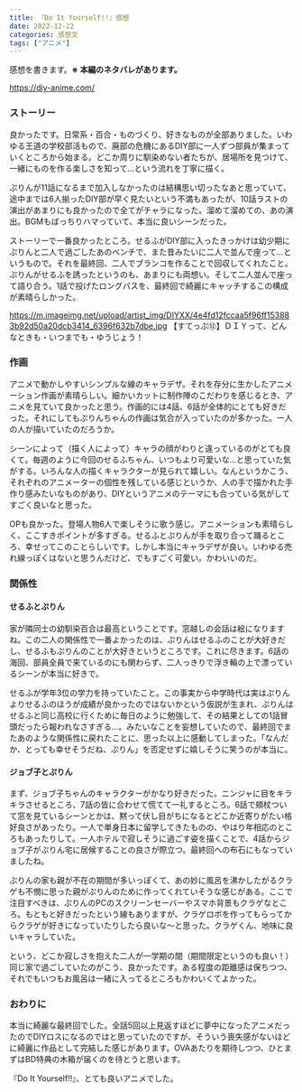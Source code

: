 ```yaml
---
title: 『Do It Yourself!!』感想
date: 2022-12-22
categories: 感想文
tags: ["アニメ"]
---
```


感想を書きます。**※ 本編のネタバレがあります。**

https://diy-anime.com/

### ストーリー

良かったです。日常系・百合・ものづくり、好きなものが全部ありました。いわゆる王道の学校部活もので、廃部の危機にあるDIY部に一人ずつ部員が集まっていくところから始まる。どこか周りに馴染めない者たちが、居場所を見つけて、一緒にものを作る楽しさを知って...という流れを丁寧に描く。

ぷりんが11話になるまで加入しなかったのは結構思い切ったなあと思っていて、途中までは6人揃ったDIY部が早く見たいという不満もあったが、10話ラストの演出があまりにも良かったので全てがチャラになった。溜めて溜めての、あの演出。BGMもばっちりハマっていて、本当に良いシーンだった。

ストーリーで一番良かったところ。せるふがDIY部に入ったきっかけは幼少期にぷりんと二人で過ごしたあのベンチで、また昔みたいに二人で並んで座って...というもので。それを最終回、二人でブランコを作ることで回収してくれたこと。ぷりんがせるふを誘ったというのも、あまりにも両想い。そして二人並んで座って語り合う。1話で投げたロングパスを、最終回で綺麗にキャッチするこの構成が素晴らしかった。

https://m.imageimg.net/upload/artist_img/DIYXX/4e4fd12fccaa5f96ff153883b92d50a20dcb3414_6396f632b7dbe.jpg
【すてっぷ⑫】ＤＩＹって、どんなときも・いつまでも・ゆうじょう！

### 作画

アニメで動かしやすいシンプルな線のキャラデザ。それを存分に生かしたアニメーション作画が素晴らしい。細かいカットに制作陣のこだわりを感じるとき、アニメを見ていて良かったと思う。作画的には4話、6話が全体的にとても好きだった。それにしてもぷりんちゃんの作画は気合が入っていたのが多かった。一人の人が描いていたのだろうか。

シーンによって（描く人によって）キャラの顔がわりと違っているのがとても良くて。毎週のように今回のせるふちゃん、いつもより可愛いな...と思っていた気がする。いろんな人の描くキャラクターが見られて嬉しい。なんというかこう、それぞれのアニメーターの個性を残している感じというか、人の手で描かれた手作り感みたいなものがあり、DIYというアニメのテーマにも合っている気がしてすごく良いなと思った。

OPも良かった。登場人物6人で楽しそうに歌う感じ。アニメーションも素晴らしく、ここすきポイントが多すぎる。せるふとぷりんが手を取り合って踊るところ、幸せってこのことらしいです。しかし本当にキャラデザが良い。いわゆる売れ線っぽくはないと思うんだけど、でもすごく可愛い。かわいいのだ。



### 関係性

#### せるふとぷりん

家が隣同士の幼馴染百合は最高ということです。窓越しの会話は絵になりますね。この二人の関係性で一番よかったのは、ぷりんはせるふのことが大好きだし、せるふもぷりんのことが大好きというところです。これに尽きます。6話の海回、部員全員で来ているのにも関わらず、二人っきりで浮き輪の上で漂っているシーンが本当に好きで。

せるふが学年3位の学力を持っていたこと。この事実から中学時代は実はぷりんよりせるふのほうが成績が良かったのではないかという仮説が生まれ、ぷりんはせるふと同じ高校に行くために毎日のように勉強して、その結果としての1話冒頭だったら報われなさすぎる...。みたいなことを妄想していたので、最終回でまたあのような関係性に戻れたことに、思った以上に感動してしまった。「なんだか、とっても幸せそうだね、ぷりん」を否定せずに嬉しそうに笑うのが本当に。


#### ジョブ子とぷりん

まず、ジョブ子ちゃんのキャラクターがかなり好きだった。ニンジャに目をキラキラさせるところ、7話の皆に合わせて慌てて一礼するところ。6話で頬杖ついて窓を見ているシーンとかは、黙って伏し目がちになるとどこか近寄りがたい格好良さがあったり。一人で単身日本に留学してきたものの、やはり年相応のところもあったりして。一人ホテルで寂しそうに過ごす姿を描くことで、4話からジョブ子がぷりん宅に居候することの良さが際立つ。最終回への布石にもなっていましたね。

ぷりんの家も親が不在の期間が多いっぽくて、あの妙に風呂を沸かしたがるクラゲも不憫に思った親がぷりんのために作ってくれていそうな感じがある。ここで注目すべきは、ぷりんのPCのスクリーンセーバーやスマホ背景もクラゲなところ。もともと好きだったという線もありますが、クラゲロボを作ってもらってからクラゲが好きになっていたりしたら良いな～と思った。クラゲくん、地味に良いキャラしていた。

という、どこか寂しさを抱えた二人が一学期の間（期間限定というのも良い！）同じ家で過ごしていたのがこう、良かったです。ある程度の距離感は保ちつつ、それでもいつもお風呂は一緒に入ってるところもかわいくてよかった。


### おわりに

本当に綺麗な最終回でした。全話5回以上見返すほどに夢中になったアニメだったのでDIYロスになるのではと思っていたのですが、そういう喪失感がないほどに綺麗に作品として完結した感じがあります。OVAあたりを期待しつつ、ひとまずはBD特典の木箱が届くのを待とうと思います。

『Do It Yourself!!』、とても良いアニメでした。